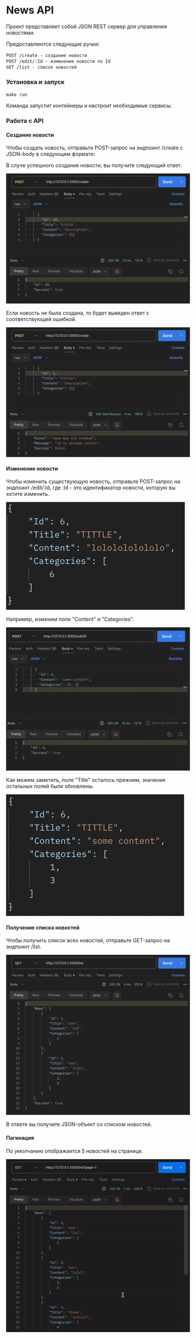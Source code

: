# News API
Проект представляет собой JSON REST сервер для управления новостями.  

Предоставляются следующие ручки:
```
POST /create - создание новости
POST /edit/:Id - изменение новости по Id
GET /list - список новостей
```

### Установка и запуск

```
make run
```
Команда запустит контейнеры и настроит необходимые сервисы.

### Работа с API
#### Создание новости
Чтобы создать новость, отправьте POST-запрос на эндпоинт /create с JSON-body в следующем формате:

В случе успешного создания новости, вы получите следующий ответ.

![create_success](./docs/images/create_success.png)

Если новость не была создана, то будет выведен ответ с соответствующей ошибкой.

![create_fail](./docs/images/create_fail.png)

#### Изменение новости
Чтобы изменить существующую новость, отправьте POST-запрос на эндпоинт /edit/:Id, где :Id - это идентификатор новости, которую вы хотите изменить.

![before_edit](./docs/images/before_edit.png)

Например, изменим поле "Content" и "Categories".

![edit](./docs/images/edit.png)

Как можем заметить, поле "Title" осталось прежним, значения остальных полей были обновлены.

![after_edit](./docs/images/after_edit.png)


#### Получение списка новостей
Чтобы получить список всех новостей, отправьте GET-запрос на эндпоинт /list.

![get](./docs/images/get.png)

В ответе вы получите JSON-объект со списком новостей.

#### Пагинация
По умолчанию отображается 5 новостей на странице.

![pagination screecast](./docs/images/pagination.gif)